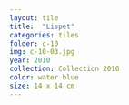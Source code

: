 ```yaml
---
layout: tile
title:  "Lispet"
categories: tiles
folder: c-10
img: c-10-03.jpg
year: 2010
collection: Collection 2010 
color: water blue
size: 14 x 14 cm
---
```



